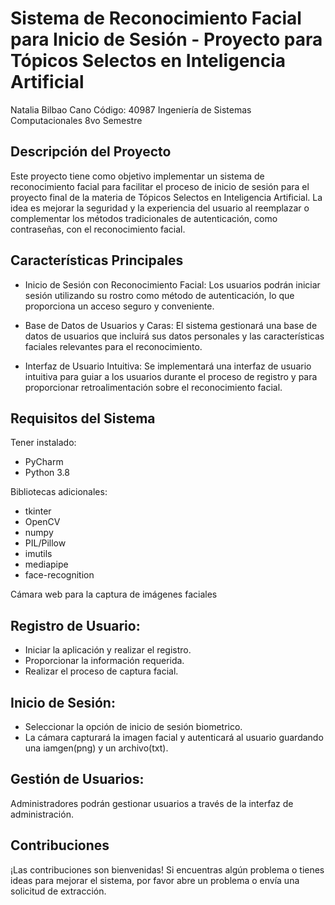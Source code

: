 # Sistema de Reconocimiento Facial para Inicio de Sesión - Proyecto para Tópicos Selectos en Inteligencia Artificial
Natalia Bilbao Cano
Código: 40987
Ingeniería de Sistemas Computacionales
8vo Semestre

## Descripción del Proyecto
Este proyecto tiene como objetivo implementar un sistema de reconocimiento facial para facilitar el proceso de inicio de sesión para el proyecto final de la materia de Tópicos Selectos en Inteligencia Artificial. 
La idea es mejorar la seguridad y la experiencia del usuario al reemplazar o complementar los métodos tradicionales de autenticación, como contraseñas, con el reconocimiento facial.

## Características Principales
- Inicio de Sesión con Reconocimiento Facial: Los usuarios podrán iniciar sesión utilizando su rostro como método de autenticación, lo que proporciona un acceso seguro y conveniente.

- Base de Datos de Usuarios y Caras: El sistema gestionará una base de datos de usuarios que incluirá sus datos personales y las características faciales relevantes para el reconocimiento.

- Interfaz de Usuario Intuitiva: Se implementará una interfaz de usuario intuitiva para guiar a los usuarios durante el proceso de registro y para proporcionar retroalimentación sobre el reconocimiento facial.

## Requisitos del Sistema

Tener instalado: 
- PyCharm
- Python 3.8
  
Bibliotecas adicionales:
- tkinter
- OpenCV
- numpy
- PIL/Pillow
- imutils
- mediapipe
- face-recognition
  
Cámara web para la captura de imágenes faciales

## Registro de Usuario:

- Iniciar la aplicación y realizar el registro.
- Proporcionar la información requerida.
- Realizar el proceso de captura facial.
  
## Inicio de Sesión:

- Seleccionar la opción de inicio de sesión biometrico.
- La cámara capturará la imagen facial y autenticará al usuario guardando una iamgen(png) y un archivo(txt).

## Gestión de Usuarios:

Administradores podrán gestionar usuarios a través de la interfaz de administración.

## Contribuciones
¡Las contribuciones son bienvenidas! Si encuentras algún problema o tienes ideas para mejorar el sistema, por favor abre un problema o envía una solicitud de extracción.
